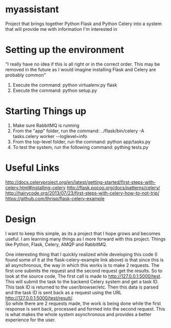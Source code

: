 myassistant
===========

Project that brings together Python Flask and Python Celery into a system that will provide me with information I'm interested in

Setting up the environment
==========================

"I really have no idea if this is all right or in the correct order.  This may be removed in the 
future as I would imagine installing Flask and Celery are probably common"

1. Execute the command: python virtualenv.py flask
2. Execute the command: python setup.py


Starting Things up
==================

1. Make sure RabbitMQ is running
2. From the "app" folder, run the command: ../flask/bin/celery -A tasks.celery worker --loglevel=info
3. From the top-level folder, run the command: python app/tasks.py
4. To test the system, run the following command: pything tests.py

Useful Links
============
http://docs.celeryproject.org/en/latest/getting-started/first-steps-with-celery.html#installing-celery
http://flask.pocoo.org/docs/patterns/celery/
http://hairycode.org/2013/07/23/first-steps-with-celery-how-to-not-trip/
https://github.com/thrisp/flask-celery-example


Design
======
I want to keep this simple, as its a project that I hope grows and becomes useful.  I am learning 
many things as I more forward with this project.  Things like Python, Flask, Celery, AMQP and RabbitMQ. 

One interesting thing that I quickly realized while developing this code (I found some of it at the 
flask-celery-example link above) is that since this is all asynchronous, the way in which this works is 
to make 2 requests.  The first one submits the request and the second request get the results.  So to look 
at the source code, The first call is made to http://127.0.0.1:5000/test.  This will submit the task to the 
backend Celery system and get a task ID.  This task ID is returned to the user/browser/etc.  Then this data 
is parsed and the task ID is sent back as a request using the URL http://127.0.0.1:5000/test/result/<task ID>.  
So while there are 2 requests made, the work is being done while the first response is sent back, processed 
and formed into the second request.  This is what makes the whole system asynchronous and provides a better 
experience for the user.


